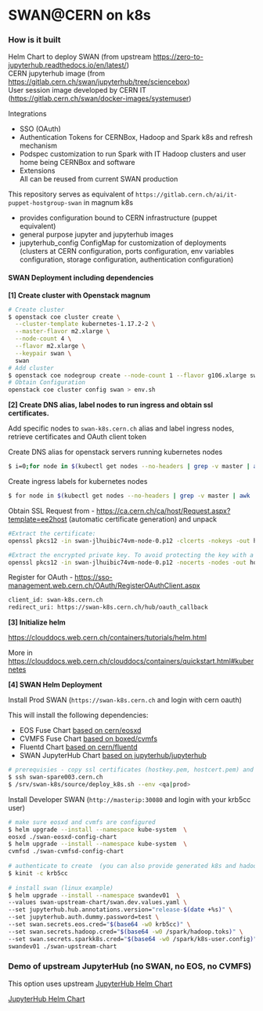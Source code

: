 # SWAN@CERN on k8s

### How is it built

Helm Chart to deploy SWAN (from upstream https://zero-to-jupyterhub.readthedocs.io/en/latest/)  
CERN jupyterhub image (from https://gitlab.cern.ch/swan/jupyterhub/tree/sciencebox)  
User session image developed by CERN IT (https://gitlab.cern.ch/swan/docker-images/systemuser)  
  
Integrations  

- SSO (OAuth) 
- Authentication Tokens for CERNBox, Hadoop and Spark k8s and refresh mechanism  
- Podspec customization to run Spark with IT Hadoop clusters and user home being CERNBox and software  
- Extensions  
	All can be reused from current SWAN production  
  
This repository serves as equivalent of `https://gitlab.cern.ch/ai/it-puppet-hostgroup-swan` in magnum k8s

- provides configuration bound to CERN infrastructure (puppet equivalent)
- general purpose jupyter and jupyterhub images
- jupyterhub_config ConfigMap for customization of deployments (clusters at CERN configuration, ports configuration, env variables configuration, storage configuration, authentication configuration)

#### SWAN Deployment including dependencies

<b>[1] Create cluster with Openstack magnum </b>

```bash
# Create cluster
$ openstack coe cluster create \
  --cluster-template kubernetes-1.17.2-2 \
  --master-flavor m2.xlarge \
  --node-count 4 \
  --flavor m2.xlarge \
  --keypair swan \
  swan
# Add cluster
$ openstack coe nodegroup create --node-count 1 --flavor g106.xlarge swan gpu
# Obtain Configuration
openstack coe cluster config swan > env.sh
```

<b>[2] Create DNS alias, label nodes to run ingress and obtain ssl certificates. </b>

Add specific nodes to `swan-k8s.cern.ch` alias and label ingress nodes, retrieve certificates and OAuth client token

Create DNS alias for openstack servers running kubernetes nodes
```bash
$ i=0;for node in $(kubectl get nodes --no-headers | grep -v master | awk '{print $1}'); do openstack server set --property landb-alias=swan-k8s--load-$i- $node; i=$(($i + 1)); done
```

Create ingress labels for kubernetes nodes
```bash
$ for node in $(kubectl get nodes --no-headers | grep -v master | awk '{print $1}'); do kubectl label node $node role=ingress; done
```

Obtain SSL
Request from - https://ca.cern.ch/ca/host/Request.aspx?template=ee2host (automatic certificate generation) and unpack
```bash
#Extract the certificate:
openssl pkcs12 -in swan-jlhuibic74vm-node-0.p12 -clcerts -nokeys -out hostcert.pem

#Extract the encrypted private key. To avoid protecting the key with a passphrase, specify the -nodes option:
openssl pkcs12 -in swan-jlhuibic74vm-node-0.p12 -nocerts -nodes -out hostkey.pem
```

Register for OAuth - https://sso-management.web.cern.ch/OAuth/RegisterOAuthClient.aspx

```bash
client_id: swan-k8s.cern.ch
redirect_uri: https://swan-k8s.cern.ch/hub/oauth_callback
```

<b>[3] Initialize helm</b>

https://clouddocs.web.cern.ch/containers/tutorials/helm.html

More in 
https://clouddocs.web.cern.ch/clouddocs/containers/quickstart.html#kubernetes

<b>[4] SWAN Helm Deployment</b>

Install Prod SWAN (`https://swan-k8s.cern.ch` and login with cern oauth)

This will install the following dependencies:
- EOS Fuse Chart [based on cern/eosxd](https://gitlab.cern.ch/helm/charts/cern/eosxd)
- CVMFS Fuse Chart [based on boxed/cvmfs](https://gitlab.cern.ch/cernbox/boxed/tree/master/cvmfs.d)
- Fluentd Chart [based on cern/fluentd](https://gitlab.cern.ch/helm/charts/cern/fluentd)
- SWAN JupyterHub Chart [based on jupyterhub/jupyterhub](https://github.com/jupyterhub/helm-chart)

```bash
# prerequisies - copy ssl certificates (hostkey.pem, hostcert.pem) and kubeconfig to swan-spare003:/srv/swan-k8s/private
$ ssh swan-spare003.cern.ch
$ /srv/swan-k8s/source/deploy_k8s.sh --env <qa|prod>
```



Install Developer SWAN (`http://masterip:30080` and login with your krb5cc user)

```bash
# make sure eosxd and cvmfs are configured
$ helm upgrade --install --namespace kube-system  \
eosxd ./swan-eosxd-config-chart
$ helm upgrade --install --namespace kube-system  \
cvmfsd ./swan-cvmfsd-config-chart
 
# authenticate to create  (you can also provide generated k8s and hadoop base64 tokens if needed)
$ kinit -c krb5cc
 
# install swan (linux example)
$ helm upgrade --install --namespace swandev01  \
--values swan-upstream-chart/swan.dev.values.yaml \
--set jupyterhub.hub.annotations.version="release-$(date +%s)" \
--set jupyterhub.auth.dummy.password=test \
--set swan.secrets.eos.cred="$(base64 -w0 krb5cc)" \
--set swan.secrets.hadoop.cred="$(base64 -w0 /spark/hadoop.toks)" \
--set swan.secrets.sparkk8s.cred="$(base64 -w0 /spark/k8s-user.config)" \
swandev01 ./swan-upstream-chart
```

### Demo of upstream JupyterHub (no SWAN, no EOS, no CVMFS)
This option uses upstream [JupyterHub Helm Chart](https://jupyterhub.github.io/helm-chart/)

[JupyterHub Helm Chart](jupyterhub-upstream-chart/README.md)
